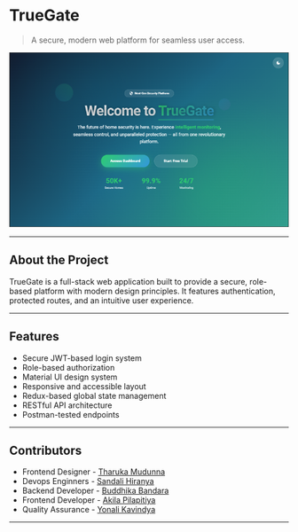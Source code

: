 # TrueGate
> A secure, modern web platform for seamless user access.

<img src = "./screenshots/homepage.PNG" alt = "Homepage Image">

---
## About the Project

TrueGate is a full-stack web application built to provide a secure, role-based platform with modern design principles. It features authentication, protected routes, and an intuitive user experience.

---

##  Features

-  Secure JWT-based login system
-  Role-based authorization
-  Material UI design system
-  Responsive and accessible layout
-  Redux-based global state management
-  RESTful API architecture
-  Postman-tested endpoints
---

## Contributors

- Frontend Designer - <a href = "https://github.com/Tharuka621">Tharuka Mudunna</a>
- Devops Enginners - <a href = "https://github.com/shpeiris">Sandali Hiranya</a>
- Backend Developer - <a href = "https://github.com/budd9442">Buddhika Bandara</a>
- Frontend Developer - <a href = "https://github.com/akilapilapitiya">Akila Pilapitiya</a>
- Quality Assurance - <a href = "https://github.com/YonaliKavi">Yonali Kavindya</a>
---
